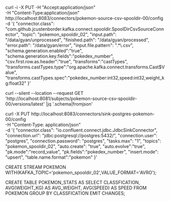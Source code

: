 curl -i -X PUT -H "Accept:application/json" \
    -H  "Content-Type:application/json" http://localhost:8083/connectors/pokemon-source-csv-spooldir-00/config \
    -d '{
            "connector.class": "com.github.jcustenborder.kafka.connect.spooldir.SpoolDirCsvSourceConnector",
            "topic": "pokemon_spooldir_02",
            "input.path": "/data/gyan/unprocessed",
            "finished.path": "/data/gyan/processed",
            "error.path": "/data/gyan/error",
            "input.file.pattern": ".*\\.csv",
            "schema.generation.enabled":"true",
            "schema.generation.key.fields":"pokedex_number",
            "csv.first.row.as.header":"true",
            "transforms":"castTypes",
            "transforms.castTypes.type":"org.apache.kafka.connect.transforms.Cast$Value",
            "transforms.castTypes.spec":"pokedex_number:int32,speed:int32,weight_kg:float32"
        }'

curl --silent --location --request GET 'http://localhost:8081/subjects/pokemon-source-csv-spooldir-00/versions/latest' |jq '.schema|fromjson'

curl -X PUT http://localhost:8083/connectors/sink-postgres-pokemon-00/config \
    -H "Content-Type: application/json" \
    -d '{
        "connector.class": "io.confluent.connect.jdbc.JdbcSinkConnector",
        "connection.url": "jdbc:postgresql://postgres:5432/",
        "connection.user": "postgres",
        "connection.password": "postgres",
        "tasks.max": "1",
        "topics": "pokemon_spooldir_02",
        "auto.create": "true",
        "auto.evolve":"true",
        "pk.mode":"record_value",
        "pk.fields":"pokedex_number",
        "insert.mode": "upsert",
        "table.name.format":"pokemon" }'


CREATE STREAM POKEMON WITH(KAFKA_TOPIC='pokemon_spooldir_02',VALUE_FORMAT='AVRO');

CREATE TABLE POKEMON_STATS AS SELECT CLASSFICATION, AVG(WEIGHT_KG) AS AVG_WEIGHT, AVG(SPEED) AS SPEED FROM POKEMON GROUP BY CLASSFICATION EMIT CHANGES;